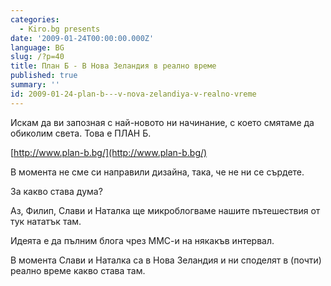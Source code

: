 ```yaml
---
categories:
  - Kiro.bg presents
date: '2009-01-24T00:00:00.000Z'
language: BG
slug: /?p=40
title: План Б - В Нова Зеландия в реално време
published: true
summary: ''
id: 2009-01-24-plan-b---v-nova-zelandiya-v-realno-vreme
---
```


Искам да ви запозная с най-новото ни начинание, с което смятаме да обиколим света. Това е ПЛАН Б.

[http://www.plan-b.bg/](http://www.plan-b.bg/)


В момента не сме си направили дизайна, така, че не ни се сърдете.


За какво става дума?


Аз, Филип, Слави и Наталка ще микроблогваме нашите пътешествия от тук нататък там.


Идеята е да пълним блога чрез ММС-и на някакъв интервал.


В момента Слави и Наталка са в Нова Зеландия и ни споделят в (почти) реално време какво става там.
